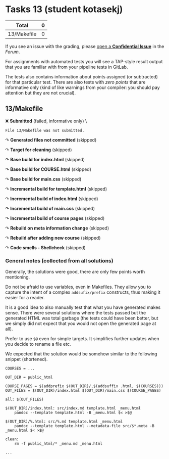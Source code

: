 # Tasks 13 (student kotasekj)

| Total                                            |     0 |
|--------------------------------------------------|------:|
| 13/Makefile                                      |     0 |

If you see an issue with the grading, please
[open a **Confidential Issue**](https://gitlab.mff.cuni.cz/teaching/nswi177/2022/common/forum/-/issues/new?issue[confidential]=true&issue[title]=Grading+Tasks+13)
in the _Forum_.


For assignments with automated tests you will see a TAP-style result output
that you are familiar with from your pipeline tests in GitLab.

The tests also contains information about points assigned (or subtracted)
for that particular test. There are also tests with _zero points_ that
are informative only (kind of like warnings from your compiler: you
should pay attention but they are not crucial).

## 13/Makefile

❌ **Submitted** (failed, informative only) \

```
File 13/Makefile was not submitted.
```

↷ **Generated files not committed** (skipped)

↷ **Target for cleaning** (skipped)

↷ **Base build for index.html** (skipped)

↷ **Base build for COURSE.html** (skipped)

↷ **Base build for main.css** (skipped)

↷ **Incremental build for template.html** (skipped)

↷ **Incremental build of index.html** (skipped)

↷ **Incremental build of main.css** (skipped)

↷ **Incremental build of course pages** (skipped)

↷ **Rebuild on meta information change** (skipped)

↷ **Rebuild after adding new course** (skipped)

↷ **Code smells - Shellcheck** (skipped)



### General notes (collected from all solutions)

Generally, the solutions were good, there are only few points worth
mentioning.

Do not be afraid to use variables, even in Makefiles. They allow you to
capture the intent of a complex `addsufix/prefix` constructs, thus making
it easier for a reader.

It is a good idea to also manually test that what you have generated
makes sense. There were several solutions where the tests passed but the
generated HTML was total garbage (the tests could have been better, but
we simply did not expect that you would not open the generated page
at all).

Prefer to use `$@` even for simple targets. It simplifies further updates
when you decide to rename a file etc.

We expected that the solution would be somehow similar to the following
snippet (shortened).

```make
COURSES = ...

OUT_DIR = public_html

COURSE_PAGES = $(addprefix $(OUT_DIR)/,$(addsuffix .html, $(COURSES)))
OUT_FILES = $(OUT_DIR)/index.html $(OUT_DIR)/main.css $(COURSE_PAGES)

all: $(OUT_FILES)

$(OUT_DIR)/index.html: src/index.md template.html _menu.html
    pandoc --template template.html -B _menu.html $< >$@

$(OUT_DIR)/%.html: src/%.md template.html _menu.html
    pandoc --template template.html --metadata-file src/$*.meta -B _menu.html $< >$@

clean:
    rm -f public_html/* _menu.md _menu.html

...
```


